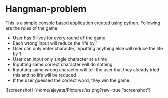 # Hangman-problem
This is a simple console based application created using python.
Following are the rules of the game:
  - User has 5 lives for every round of the game
  - Each wrong input will reduce the life by 1
  - User can only enter character, inputting anything else will reduce the life by 1
  - User can input only single character at a time
  - Inputting same correct character will do nothing
  - Inputting same wrong character will tell the user that they already tried this and no life will be reduced
  - If the user guessed the correct word, they win the game.

![screenshot] (/home/ajeyata/Pictures/ss.png?raw=true "screenshot")
